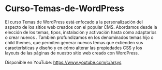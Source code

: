 # Curso-Temas-de-WordPress
El curso Temas de WordPress está enfocado a la personalización del aspecto de los sitios web creados con el popular CMS. Abordamos desde la elección de los temas, tipos, instalación y activación hasta cómo adaptarlos o crear nuevos . También profundizamos en los denominados temas hijo o child themes, que permiten generar nuevos temas que extienden sus características y diseño  y en cómo alterar las propiedades CSS y los layouts de las páginas de nuestro sitio web creado con WordPress.

Disponible en YouTube: https://www.youtube.com/c/arsys
